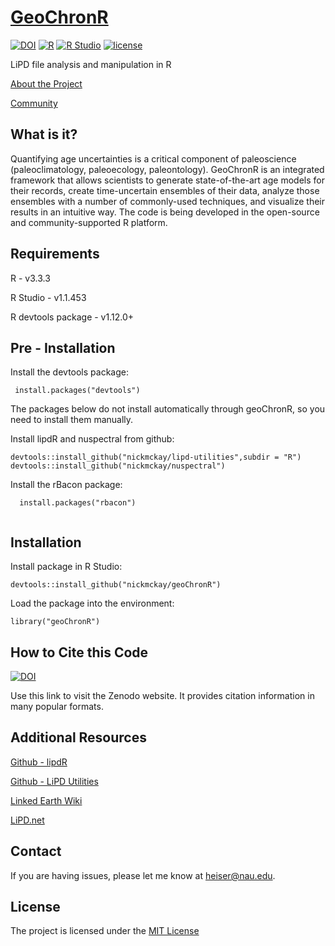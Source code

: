 # [GeoChronR](https://nickmckay.github.io/LiPD-utilities/)

[![DOI](https://zenodo.org/badge/doi/10.5281/zenodo.60812.svg)](http://doi.org/10.5281/zenodo.60812)
[![R](https://img.shields.io/badge/R-3.3.3-blue.svg)]()
[![R Studio](https://img.shields.io/badge/RStudio-1.1.453-yellow.svg)]()
[![license](https://img.shields.io/badge/license-GPL-brightgreen.svg)]()


LiPD file analysis and manipulation in R

[About the Project](https://nickmckay.github.io/GeoChronR/about)

[Community](https://nickmckay.github.io/GeoChronR/community)

## What is it?

Quantifying age uncertainties is a critical component of paleoscience (paleoclimatology, paleoecology, paleontology). GeoChronR is an integrated framework that allows scientists to generate state-of-the-art age models for their records, create time-uncertain ensembles of their data, analyze those ensembles with a number of commonly-used techniques, and visualize their results in an intuitive way. The code is being developed in the open-source and community-supported R platform. 

## Requirements

R - v3.3.3

R Studio - v1.1.453

R devtools package - v1.12.0+

##

## Pre - Installation

Install the devtools package: 
```
 install.packages("devtools")
```

The packages below do not install automatically through geoChronR, so you need to install them manually.

Install lipdR and nuspectral from github:

```
devtools::install_github("nickmckay/lipd-utilities",subdir = "R")
devtools::install_github("nickmckay/nuspectral")
```

Install the rBacon package:

```
  install.packages("rbacon")
 
```

## Installation

Install package in R Studio:

```
devtools::install_github("nickmckay/geoChronR")
```

Load the package into the environment:

```
library("geoChronR")
```

## How to Cite this Code

[![DOI](https://zenodo.org/badge/doi/10.5281/zenodo.60812.svg)](http://doi.org/10.5281/zenodo.60812)

Use this link to visit the Zenodo website. It provides citation information in many popular formats.


## Additional Resources 

[Github - lipdR](https://github.com/nickmckay/LiPD-utilities/tree/master/R) 

[Github - LiPD Utilities](https://github.com/nickmckay/LiPD-utilities)

[Linked Earth Wiki](http://wiki.linked.earth/Main_Page)

[LiPD.net](http://www.lipd.net)


## Contact

If you are having issues, please let me know at [heiser@nau.edu](mailto:heiser@nau.edu).

## License

The project is licensed under the [MIT License](https://github.com/nickmckay/GeoChronR/blob/master/LICENSE)

